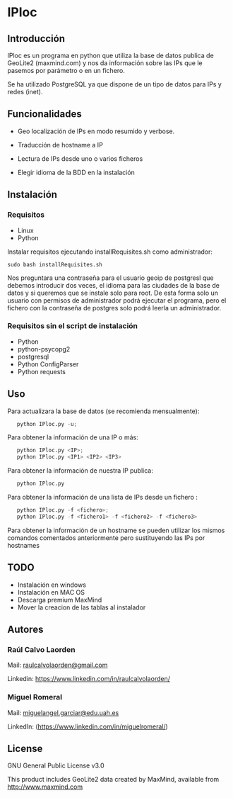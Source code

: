 # IPloc

## Introducción

IPloc es un programa en python que utiliza la base de datos publica de GeoLite2 (maxmind.com) y nos da información sobre las IPs que le pasemos por parámetro o en un fichero.

Se ha utilizado PostgreSQL ya que dispone de un tipo de datos para IPs y redes (inet).

## Funcionalidades
* Geo localización de IPs en modo resumido y verbose.

* Traducción de hostname a IP

* Lectura de IPs desde uno o varios ficheros

* Elegir idioma de la BDD en la instalación

## Instalación
### Requisitos
* Linux
* Python

Instalar requisitos ejecutando installRequisites.sh como administrador:

`sudo bash installRequisites.sh`

Nos preguntara una contraseña para el usuario geoip de postgresl que debemos introducir dos veces, el idioma para las ciudades de la base de datos y si queremos que se instale solo para root. De esta forma solo un usuario con permisos de administrador podrá ejecutar el programa, pero el fichero con la contraseña de postgres solo podrá leerla un administrador.

### Requisitos sin el script de instalación
* Python
* python-psycopg2
* postgresql
* Python ConfigParser
* Python requests

## Uso

Para actualizara la base de datos (se recomienda mensualmente):
```python
   python IPloc.py -u;
```

Para obtener la información de una IP o más:
```python
   python IPloc.py <IP>;
   python IPloc.py <IP1> <IP2> <IP3>
```

Para obtener la información de nuestra IP publica:
```python
   python IPloc.py
```

Para obtener la información de una lista de IPs desde un fichero :
```python
   python IPloc.py -f <fichero>;
   python IPloc.py -f <fichero1> -f <fichero2> -f <fichero3>
```

Para obtener la información de un hostname se pueden utilizar los mismos comandos comentados anteriormente pero sustituyendo las IPs por hostnames

## TODO
* Instalación en windows
* Instalación en MAC OS
* Descarga premium MaxMind
* Mover la creacion de las tablas al instalador

## Autores

### Raúl Calvo Laorden

Mail: raulcalvolaorden@gmail.com

Linkedin: https://www.linkedin.com/in/raulcalvolaorden/

### Miguel Romeral

Mail: miguelangel.garciar@edu.uah.es

LinkedIn: (https://www.linkedin.com/in/miguelromeral/)

## License

GNU General Public License v3.0

This product includes GeoLite2 data created by MaxMind, available from
<a href="http://www.maxmind.com">http://www.maxmind.com</a>
